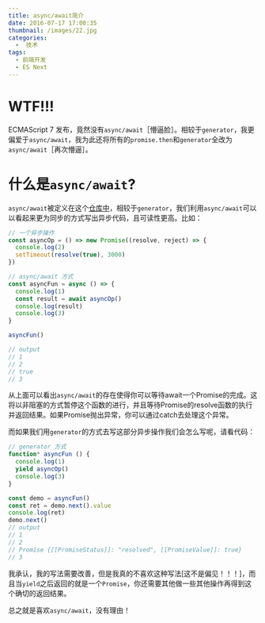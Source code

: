 ```yaml
---
title: async/await简介
date: 2016-07-17 17:00:35
thumbnail: /images/22.jpg
categories:
  -  技术
tags:
  - 前端开发
  - ES Next
---
```


# WTF!!!

ECMAScript 7 发布，竟然没有`async/await`［懵逼脸］。相较于`generator`，我更偏爱于`async/await`，我为此还将所有的`promise.then`和`generator`全改为`async/await`［再次懵逼］。

<!--more-->

# 什么是`async/await`?

`async/await`被定义在这个[仓库中](https://github.com/tc39/ecmascript-asyncawait)，相较于`generator`，我们利用`async/await`可以以看起来更为同步的方式写出异步代码，且可读性更高。比如：
```javascript
// 一个异步操作
const asyncOp = () => new Promise((resolve, reject) => {
  console.log(2)
  setTimeout(resolve(true), 3000)
})

// async/await 方式
const asyncFun = async () => {
  console.log(1)
  const result = await asyncOp()
  console.log(result)
  console.log(3)
}

asyncFun()

// output
// 1
// 2
// true
// 3
```

从上面可以看出`async/await`的存在使得你可以等待await一个Promise的完成。这将以非阻塞的方式暂停这个函数的进行，并且等待Promise的resolve函数的执行并返回结果。如果Promise抛出异常，你可以通过catch去处理这个异常。

而如果我们用`generator`的方式去写这部分异步操作我们会怎么写呢，请看代码：
```javascript
// generator 方式
function* asyncFun () {
  console.log(1)
  yield asyncOp()
  console.log(3)
}

const demo = asyncFun()
const ret = demo.next().value
console.log(ret)
demo.next()
// output
// 1
// 2
// Promise {[[PromiseStatus]]: "resolved", [[PromiseValue]]: true}
// 3
```
我承认，我的写法需要改善，但是我真的不喜欢这种写法[这不是偏见！！！]，而且当`yield`之后返回的就是一个`Promise`，你还需要其他做一些其他操作再得到这个确切的返回结果。

总之就是喜欢`async/await`，没有理由！
